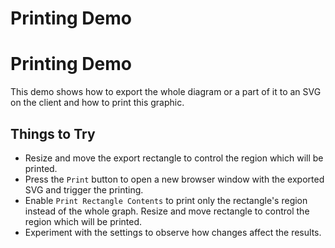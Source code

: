 <!--
 //////////////////////////////////////////////////////////////////////////////
 // @license
 // This file is part of yFiles for HTML 2.6.
 // Use is subject to license terms.
 //
 // Copyright (c) 2000-2024 by yWorks GmbH, Vor dem Kreuzberg 28,
 // 72070 Tuebingen, Germany. All rights reserved.
 //
 //////////////////////////////////////////////////////////////////////////////
-->
# Printing Demo

# Printing Demo

This demo shows how to export the whole diagram or a part of it to an SVG on the client and how to print this graphic.

## Things to Try

- Resize and move the export rectangle to control the region which will be printed.
- Press the `Print` button to open a new browser window with the exported SVG and trigger the printing.
- Enable `Print Rectangle Contents` to print only the rectangle's region instead of the whole graph. Resize and move rectangle to control the region which will be printed.
- Experiment with the settings to observe how changes affect the results.

